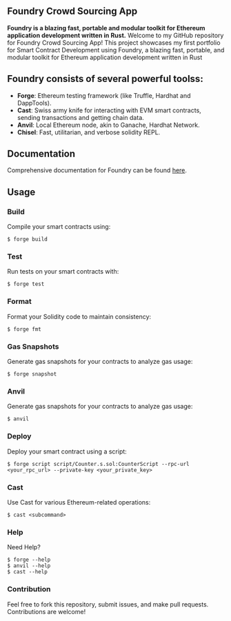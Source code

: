 ## Foundry Crowd Sourcing App

**Foundry is a blazing fast, portable and modular toolkit for Ethereum application development written in Rust.**
Welcome to my GitHub repository for Foundry Crowd Sourcing App! This project showcases my first portfolio for Smart Contract Development using Foundry, a blazing fast, portable, and modular toolkit for Ethereum application development written in Rust
## Foundry consists of several powerful toolss:

-   **Forge**: Ethereum testing framework (like Truffle, Hardhat and DappTools).
-   **Cast**: Swiss army knife for interacting with EVM smart contracts, sending transactions and getting chain data.
-   **Anvil**: Local Ethereum node, akin to Ganache, Hardhat Network.
-   **Chisel**: Fast, utilitarian, and verbose solidity REPL.

## Documentation

Comprehensive documentation for Foundry can be found [here](https://book.getfoundry.sh/).

## Usage

### Build

Compile your smart contracts using:
```shell
$ forge build
```

### Test
Run tests on your smart contracts with:
```shell
$ forge test
```

### Format
Format your Solidity code to maintain consistency:
```shell
$ forge fmt
```

### Gas Snapshots
Generate gas snapshots for your contracts to analyze gas usage:
```shell
$ forge snapshot
```

### Anvil
Generate gas snapshots for your contracts to analyze gas usage:
```shell
$ anvil
```

### Deploy
Deploy your smart contract using a script:
```shell
$ forge script script/Counter.s.sol:CounterScript --rpc-url <your_rpc_url> --private-key <your_private_key>
```

### Cast
Use Cast for various Ethereum-related operations:
```shell
$ cast <subcommand>
```

### Help
Need Help?
```shell
$ forge --help
$ anvil --help
$ cast --help
```

### Contribution
Feel free to fork this repository, submit issues, and make pull requests. Contributions are welcome!
